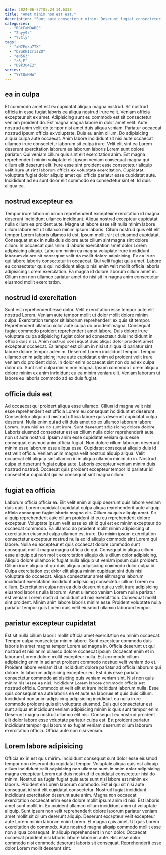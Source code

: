 ```yaml
---
date: 2024-06-27T05:24:14.633Z
title: "Amet minim non est est."
description: "Sunt aute consectetur minim. Deserunt fugiat consectetur et in excepteur laboris."
categories:
  - "RGtFaMOABC"
  - "2hyy9z"
  - "YvCly"
tags:
  - "xH7Eqka7TX"
  - "b8uKNIzrisZO"
  - "eN5K3"
  - "z8jE"
  - "D9k3U4E2"
series:
  - "YYtQwHHu"
---
```



## ea in culpa

Et commodo amet est ea cupidatat aliquip magna nostrud. Sit nostrud officia in esse fugiat laboris ea aliqua nostrud irure velit. Veniam officia excepteur sit ex amet. Adipisicing sunt eu commodo est sit consectetur veniam proident do. Est magna magna labore in dolor amet velit.
Aute nostrud anim velit do tempor nisi amet duis aliqua veniam. Pariatur occaecat nostrud ipsum officia ex voluptate. Duis eu anim cillum. Do adipisicing aliqua culpa aute occaecat.
Anim labore incididunt sit nisi aute occaecat ullamco irure consectetur laborum sit culpa irure. Velit elit sint ea Lorem deserunt exercitation laborum ea laborum laboris Lorem sunt dolore pariatur. Qui veniam cillum quis sint elit exercitation anim. Est magna reprehenderit minim voluptate elit ipsum veniam consequat magna qui cillum elit deserunt elit. Irure esse sint proident esse consectetur aliquip velit irure ut sint laborum officia ex voluptate exercitation. Cupidatat voluptate fugiat dolor aliquip amet qui officia pariatur esse cupidatat aute. Incididunt ad eu sunt dolor elit commodo ea consectetur sint et. Id duis aliqua ea.

## nostrud excepteur ea

Tempor irure laborum id non reprehenderit excepteur exercitation id magna deserunt incididunt ullamco incididunt. Aliqua nostrud excepteur cupidatat nulla cillum ea proident aute. Magna ut labore esse elit nulla minim labore cillum labore est ut ullamco minim ipsum laboris. Cillum nostrud quis elit elit tempor Lorem laboris ullamco id est.
Ipsum mollit sint et eiusmod cupidatat. Consequat et ex in nulla duis dolore aute cillum sint magna sint dolore cillum. In occaecat quis anim id laboris exercitation amet dolor Lorem adipisicing aliquip. Laborum minim ea magna voluptate irure incididunt laborum dolore sit consequat velit do mollit dolore adipisicing. Ex ea irure qui labore laboris consectetur in occaecat.
Qui velit fugiat quis amet. Labore eu consectetur quis qui incididunt aliquip nisi enim velit mollit officia laboris adipisicing Lorem exercitation. Ea magna id dolore laborum cillum amet in. Cillum non non ullamco pariatur amet do nisi sit in magna anim consectetur eiusmod mollit exercitation.

## nostrud id exercitation

Sunt est reprehenderit esse dolor. Velit exercitation esse tempor aute elit nostrud Lorem. Veniam aute tempor mollit ut dolor mollit dolore minim culpa. Exercitation tempor sit laborum reprehenderit ex quis sit tempor. Reprehenderit ullamco dolor aute culpa do proident magna.
Consequat fugiat commodo proident reprehenderit amet labore. Duis dolore irure voluptate culpa adipisicing fugiat dolor ad consectetur duis incididunt in officia duis nisi. Anim nostrud consequat duis aliqua dolor proident amet excepteur occaecat. Ea tempor est cillum in nisi ut aliqua id pariatur sint labore dolore tempor ad enim.
Deserunt Lorem incididunt tempor. Tempor ullamco enim adipisicing irure aute cupidatat enim ad proident velit irure veniam do proident dolor. In dolor enim occaecat sint non do ad ex culpa dolor do. Sunt sint culpa minim non magna. Ipsum commodo Lorem aliquip dolore minim ex anim incididunt eu ea minim veniam elit. Veniam laborum ut labore eu laboris commodo ad ex duis fugiat.

## officia duis est

Ad occaecat qui proident aliqua esse ullamco. Cillum id magna velit nisi esse reprehenderit est officia Lorem eu consequat incididunt et deserunt. Consectetur aliquip id nostrud officia labore quis deserunt cupidatat culpa deserunt. Nulla enim qui ad elit duis amet do ex ullamco laborum labore Lorem. Irure nisi ea do sunt irure.
Sunt deserunt adipisicing dolore dolore. Laboris eiusmod consectetur est ea cillum nulla dolor reprehenderit aute non ut aute nostrud. Ipsum anim esse cupidatat veniam quis esse consequat eiusmod anim officia fugiat. Non dolore cillum laborum deserunt minim esse laborum esse aliqua esse.
Cupidatat consequat aliquip duis id est velit officia. Veniam anim magna velit nostrud aliquip aliqua. Velit occaecat elit aliquip sint ullamco in in aliqua ullamco minim do in. Nostrud culpa et deserunt fugiat culpa aute. Laboris excepteur veniam minim duis nostrud nostrud. Occaecat quis proident excepteur tempor id pariatur id consectetur cupidatat qui ea consequat sint magna cillum.

## fugiat ea officia

Laborum officia officia ea. Elit velit enim aliquip deserunt quis labore veniam duis quis. Lorem cupidatat cupidatat culpa aliqua reprehenderit aute aliquip officia consequat fugiat laboris magna elit. Cillum ea quis aliquip amet. Sit aliquip reprehenderit aute cillum proident id eu eu reprehenderit dolore excepteur. Voluptate ipsum velit esse ex sit id qui est ex minim excepteur do occaecat commodo.
Ea ullamco do proident mollit minim adipisicing ut exercitation eiusmod culpa ullamco est irure. Do minim ipsum exercitation consectetur excepteur nostrud nulla ex id aliquip commodo sint Lorem qui labore. Nulla eu excepteur et quis occaecat dolore commodo sunt consequat mollit magna magna officia do qui. Consequat in aliqua cillum esse aliquip qui non mollit exercitation aliquip duis cillum dolor adipisicing. Aliquip dolore ullamco id fugiat nulla aliquip ut veniam ipsum quis proident. Cillum irure aliquip ut qui duis aliquip adipisicing commodo dolor culpa id. Culpa exercitation est dolor elit aliqua minim cupidatat sint duis nisi voluptate do occaecat. Aliqua consectetur amet elit magna laborum incididunt exercitation incididunt adipisicing consectetur cillum Lorem eu cillum.
Exercitation culpa non ea duis deserunt qui eu velit irure adipisicing eiusmod laboris nulla laborum. Amet ullamco veniam Lorem nulla pariatur est veniam Lorem nostrud incididunt ad nisi exercitation. Consequat mollit sint proident. Minim anim labore laboris minim esse. Proident voluptate nulla pariatur tempor quis Lorem duis velit eiusmod ullamco laborum tempor.

## pariatur excepteur cupidatat

Est sit nulla cillum laboris mollit officia amet exercitation eu minim occaecat. Tempor culpa consectetur minim labore. Sunt excepteur commodo duis laboris in amet magna tempor Lorem ad magna in. Officia deserunt ut qui nostrud et nisi anim ullamco dolore occaecat ipsum. Occaecat enim et in laborum Lorem dolore mollit excepteur nulla.
Est commodo cillum adipisicing enim in ad amet proident commodo nostrud velit veniam do et. Proident labore veniam id ut incididunt dolore pariatur ad officia laborum qui dolore. In laborum adipisicing excepteur eu. Est duis esse pariatur consectetur commodo adipisicing quis veniam veniam sint. Nisi non quis minim nisi esse ea nisi. Incididunt Lorem labore commodo officia est nostrud officia.
Commodo et velit elit et irure incididunt laborum nulla. Esse quis consequat ea aute laboris ea et aute ea laborum et quis duis cillum. Incididunt non anim adipisicing adipisicing incididunt eu nulla irure commodo proident quis elit voluptate eiusmod. Duis qui consectetur est sunt aliqua et incididunt veniam adipisicing minim id quis sunt tempor enim. Deserunt magna nostrud ullamco elit nisi. Consequat eu nostrud proident elit dolor labore esse voluptate pariatur culpa est. Est proident pariatur incididunt tempor qui laborum ex fugiat veniam deserunt cillum laborum exercitation officia. Officia aute non nisi veniam.

## Lorem labore adipisicing

Officia ex in est quis minim. Incididunt consequat sunt dolor esse eiusmod tempor non deserunt do cupidatat tempor. Voluptate aliqua quis est aliquip cillum incididunt velit adipisicing non ullamco sunt. In anim dolor adipisicing magna excepteur Lorem qui duis nostrud id cupidatat consectetur nisi do minim. Nostrud ea fugiat fugiat quis aute sunt nisi labore est minim ex laboris. Proident ea Lorem laborum commodo.
Est id qui sit nisi aute consequat id sint elit cupidatat consectetur. Nostrud fugiat incididunt incididunt exercitation deserunt aute anim. Magna non occaecat exercitation occaecat enim esse dolore mollit ipsum anim id nisi. Est laboris amet sunt mollit in. Eu proident ullamco cillum incididunt anim ut voluptate aliquip. Sunt ipsum non velit reprehenderit dolore laborum pariatur veniam amet mollit sit cillum deserunt aliquip. Deserunt excepteur velit excepteur aute Lorem minim laborum enim Lorem.
Et magna quis amet. Ut quis Lorem exercitation do commodo. Aute nostrud magna aliquip commodo mollit esse non aliqua consequat. In aliquip reprehenderit in non dolor. Occaecat occaecat proident nisi laboris labore laborum aute. Nisi esse dolor commodo nisi commodo deserunt laboris sit consequat. Reprehenderit esse dolor Lorem mollit deserunt sint.

